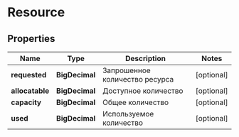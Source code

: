 

# Resource


## Properties

| Name | Type | Description | Notes |
|------------ | ------------- | ------------- | -------------|
|**requested** | **BigDecimal** | Запрошенное количество ресурса |  [optional] |
|**allocatable** | **BigDecimal** | Доступное количество |  [optional] |
|**capacity** | **BigDecimal** | Общее количество |  [optional] |
|**used** | **BigDecimal** | Используемое количество |  [optional] |



